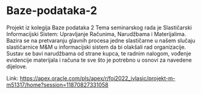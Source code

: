 # Baze-podataka-2
Projekt iz kolegija Baze podataka 2
Tema seminarskog rada je Slastičarski Informacijski Sistem: Upravljanje Računima, Narudžbama i Materijalima. Bazira se na pretvaranju glavnih procesa jedne slastičarne u našem slučaju slastičarnice M&M u informacijski sistem da bi olakšali rad organizacije.
Sustav se bavi narudžbama od strane kupca, te radnim nalogom, vođenje evidencije materijala i računa te sve što je potrebno u osnovi za navedene dijelove. 

Link: https://apex.oracle.com/pls/apex/r/foi2022_ivlasic/projekt-m-m51317/home?session=11870827331058
